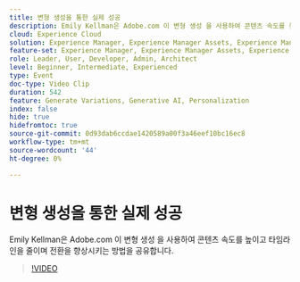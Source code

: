 ```yaml
---
title: 변형 생성을 통한 실제 성공
description: Emily Kellman은 Adobe.com 이 변형 생성 을 사용하여 콘텐츠 속도를 높이고 타임라인을 줄이며 전환을 향상시키는 방법을 공유합니다.
cloud: Experience Cloud
solution: Experience Manager, Experience Manager Assets, Experience Manager Forms, Experience Manager Sites, Sensei
feature-set: Experience Manager, Experience Manager Assets, Experience Manager Forms, Experience Manager Sites
role: Leader, User, Developer, Admin, Architect
level: Beginner, Intermediate, Experienced
type: Event
doc-type: Video Clip
duration: 542
feature: Generate Variations, Generative AI, Personalization
index: false
hide: true
hidefromtoc: true
source-git-commit: 0d93dab6ccdae1420589a00f3a46eef10bc16ec8
workflow-type: tm+mt
source-wordcount: '44'
ht-degree: 0%

---
```



# 변형 생성을 통한 실제 성공

Emily Kellman은 Adobe.com 이 변형 생성 을 사용하여 콘텐츠 속도를 높이고 타임라인을 줄이며 전환을 향상시키는 방법을 공유합니다.

>[!VIDEO](https://video.tv.adobe.com/v/3459232/?learn=on&enablevpops)
